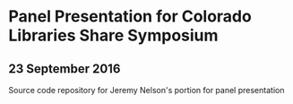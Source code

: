 # Panel Presentation for Colorado Libraries Share Symposium
## 23 September 2016
Source code repository for Jeremy Nelson's portion for panel presentation

